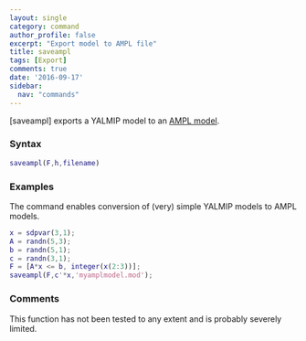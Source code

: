 ```yaml
---
layout: single
category: command
author_profile: false
excerpt: "Export model to AMPL file"
title: saveampl
tags: [Export]
comments: true
date: '2016-09-17'
sidebar:
  nav: "commands"
---
```


[saveampl] exports a YALMIP model to an [AMPL model](http://www.ampl.com).

### Syntax

````matlab
saveampl(F,h,filename)
````

### Examples

The command enables conversion of (very) simple YALMIP models to AMPL models.

````matlab
x = sdpvar(3,1);
A = randn(5,3);
b = randn(5,1);
c = randn(3,1);
F = [A*x <= b, integer(x(2:3))];
saveampl(F,c'*x,'myamplmodel.mod');
````

### Comments

This function has not been tested to any extent and is probably severely limited.
